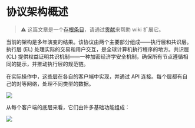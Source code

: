 # 协议架构概述

> :warning: 这篇文章是一个[存根条目](https://en.wikipedia.org/wiki/Wikipedia:Stub)，请通过[贡献](/contributing.md)来帮助 wiki 扩展它。

当前的架构是多年演变的结果。该协议由两个主要部分组成——执行层和共识层。执行层 (EL) 处理实际的交易和用户交互，是全球计算机执行程序的地方。共识层 (CL) 提供权益证明共识机制——一种加密经济学安全机制，确保所有节点遵循相同的提示，并推动执行层的规范链。

在实际操作中，这些层在各自的客户端中实现，并通过 API 连接。每个层都有自己的对等网络，处理不同类型的数据。

![](./img/clients-overview.png)

从每个客户端的底层来看，它们由许多基础功能组成：

![](./img/protocol-overview.png)
